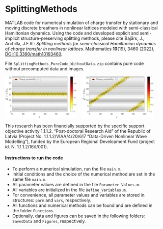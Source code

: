 # SplittingMethods
MATLAB code for numerical simulation of charge transfer by stationary and moving discrete breathers in nonlinear lattices modeled with semi-classical Hamiltonian dynamics. Using the code and developed explicit and semi-implicit structure-preserving splitting methods, please cite Bajārs, J., Archilla, J.F.R.: *Splitting methods for semi-classical Hamiltonian dynamics of charge transfer in nonlinear lattices*. Mathematics **10**(19), 3460 (2022), [DOI:10.3390/math10193460](https://www.mdpi.com/2227-7390/10/19/3460).

File `SplittingMethods_PureCode_WithoutData.zip` contains pure code without precomputed data and images.

<p float="left">
  <img src="Figures/stat_solution.png" width="46%" /> &nbsp; &nbsp;   
  <img src="Figures/mov_solution.png" width="46%" /> 
</p>

This research has been financially supported by the specific support objective activity 1.1.1.2. “Post-doctoral Research Aid” of the Republic of Latvia (Project No. 1.1.1.2/VIAA/4/20/617 “Data-Driven Nonlinear Wave Modelling”), funded by the European Regional Development Fund (project id. N. 1.1.1.2/16/I/001).

#### Instructions to run the code
- To perform a numerical simulation, run the file `main.m`.
- Initial conditions and the choice of the numerical method are set in the same file `main.m`.
- All parameter values are defined in the file `Parameter_Values.m`.
- All variables are initialized in the file `Define_Variables.m`. 
- For convenience, all parameter values and variables are stored in structures: `parm` and `vars`, respectively.
- All functions and numerical methods can be found and are defined in the folder `Functions`.
- Optionally, data and figures can be saved in the following folders: `SavedData` and `Figures`, respectively.
